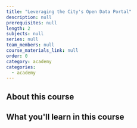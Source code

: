```yaml
---
title: "Leveraging the City's Open Data Portal"
description: null
prerequisites: null
length: 2
subjects: null
series: null
team_members: null
course_materials_link: null
order: 0
category: academy
categories:
  - academy
---
```

## About this course

## What you'll learn in this course